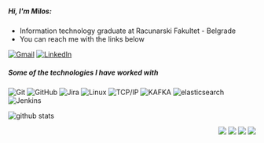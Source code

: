 ##### Hi, I'm Milos:

- Information technology graduate at Racunarski Fakultet - Belgrade
- You can reach me with the links below

[![Gmail](https://img.shields.io/badge/-GMAIL-D14836?style=for-the-badge&logo=gmail&logoColor=white)](mailto:infomilosstojanovic@gmail.com)
[![LinkedIn](https://img.shields.io/badge/-LINKEDIN-0077B5?style=for-the-badge&logo=linkedin&logoColor=white)](https://www.linkedin.com/in/infomilosstojanovic/)

##### Some of the technologies I have worked with

![Git](https://img.shields.io/badge/-Git-222222?style=for-the-badge&logo=appveyor=git&logoColor=F05032)
![GitHub](https://img.shields.io/badge/-GitHub-222222?style=flat&logo=github&logoColor=181717)
![Jira](https://img.shields.io/badge/-Jira-222222?style=flat&logo=jira-software&logoColor=white&logoColor=0052CC)
![Linux](https://img.shields.io/badge/-Linux-222222?style=flat&logo=linux&logoColor=FCC624)
![TCP/IP](https://img.shields.io/badge/-TCP/IP-222222?style=flat&logo=cisco&logoColor=white)
![KAFKA](https://img.shields.io/badge/-Kafka-222222?style=flat&logo=cisco&logoColor=white)
![elasticsearch](https://img.shields.io/badge/-elasticsearch-222222?style=flat&logo=git&logoColor=F05032)
![Jenkins](https://img.shields.io/badge/-jenkins-222222?style=flat&logo=git&logoColor=F05032)

![github stats](https://github-readme-stats.vercel.app/api?username=m-stojanovic&show_icons=true)

<p style="text-align:right">
    <img src="http://views.whatilearened.today/views/github/m-stojanovic/views.svg"/>
    <a href="https://github.com/m-stojanovic/"><img src="https://img.shields.io/github/followers/m-stojanovic?color=%234CC61E&label=GitHub%20Followers%20%3A"/></a>
    <a href="https://github.com/m-stojanovic?tab=repositories"><img src="https://badges.frapsoft.com/os/v2/open-source.svg?v=103"/></a>
    <img src="https://img.shields.io/badge/Os-Debian-a80030"/>
</p>
